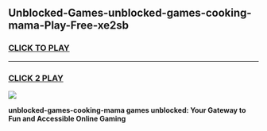
## Unblocked-Games-unblocked-games-cooking-mama-Play-Free-xe2sb
<h3>
<a href="https://premium76.site?title=unblocked-games-cooking-mama&ref=15A">CLICK TO PLAY</a></h3>
<hr>

<h3>
<a href="https://premium76.site?title=unblocked-games-cooking-mama&ref=15A">CLICK 2 PLAY</a>
  
</h3>

<a href="https://premium76.site?title=unblocked-games-cooking-mama&ref=15A"><img src="https://clearcache.store/games.png"></a>


**unblocked-games-cooking-mama games unblocked: Your Gateway to Fun and Accessible Online Gaming**

